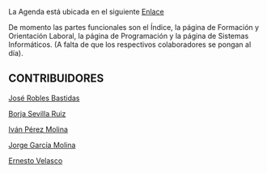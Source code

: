 La Agenda está ubicada en el siguiente [Enlace](https://deepjose.com/)

De momento las partes funcionales son el Índice, la página de Formación y Orientación Laboral, la página de Programación y la página de Sistemas Informáticos. (A falta de que los respectivos colaboradores se pongan al día).

## CONTRIBUIDORES

[José Robles Bastidas](https://github.com/Jose-Robles)

[Borja Sevilla Ruiz](https://github.com/bsevrui)

[Iván Pérez Molina](https://github.com/ivanperezmolina)

[Jorge García Molina](https://github.com/jorgegarcia1996)

[Ernesto Velasco]()
